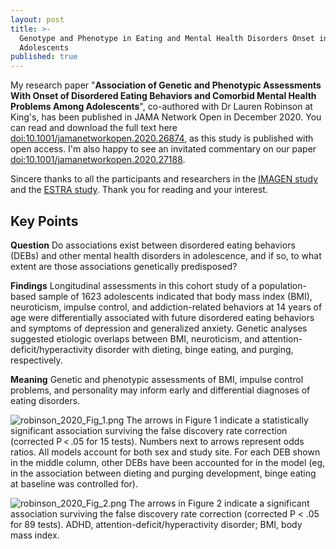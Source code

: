 ```yaml
---
layout: post
title: >-
  Genotype and Phenotype in Eating and Mental Health Disorders Onset in
  Adolescents
published: true
---
```



My research paper "**Association of Genetic and Phenotypic Assessments With Onset of Disordered Eating Behaviors and Comorbid Mental Health Problems Among Adolescents**", co-authored with Dr Lauren Robinson at King's, has been published in JAMA Network Open in December 2020. You can read and download the full text here [doi:10.1001/jamanetworkopen.2020.26874](https://doi.org/10.1001/jamanetworkopen.2020.26874), as this study is published with open access. I'm also happy to see an invitated commentary on our paper [doi:10.1001/jamanetworkopen.2020.27188](https://doi.org/10.1001/jamanetworkopen.2020.27188).

Sincere thanks to all the participants and researchers in the [IMAGEN study](https://imagen-europe.com/) and the [ESTRA study](https://estrastudy.co.uk/). Thank you for reading and your interest.

## Key Points

**Question**  Do associations exist between disordered eating behaviors (DEBs) and other mental health disorders in adolescence, and if so, to what extent are those associations genetically predisposed?

**Findings**  Longitudinal assessments in this cohort study of a population-based sample of 1623 adolescents indicated that body mass index (BMI), neuroticism, impulse control, and addiction-related behaviors at 14 years of age were differentially associated with future disordered eating behaviors and symptoms of depression and generalized anxiety. Genetic analyses suggested etiologic overlaps between BMI, neuroticism, and attention-deficit/hyperactivity disorder with dieting, binge eating, and purging, respectively.

**Meaning**  Genetic and phenotypic assessments of BMI, impulse control problems, and personality may inform early and differential diagnoses of eating disorders.

![robinson_2020_Fig_1.png]({{site.baseurl}}/images/robinson_2020_Fig_1.png)
The arrows in Figure 1 indicate a statistically significant association surviving the false discovery rate correction (corrected P < .05 for 15 tests). Numbers next to arrows represent odds ratios. All models account for both sex and study site. For each DEB shown in the middle column, other DEBs have been accounted for in the model (eg, in the association between dieting and purging development, binge eating at baseline was controlled for).

![robinson_2020_Fig_2.png]({{site.baseurl}}/images/robinson_2020_Fig_2.png)
The arrows in Figure 2 indicate a significant association surviving the false discovery rate correction (corrected P < .05 for 89 tests). ADHD, attention-deficit/hyperactivity disorder; BMI, body mass index.